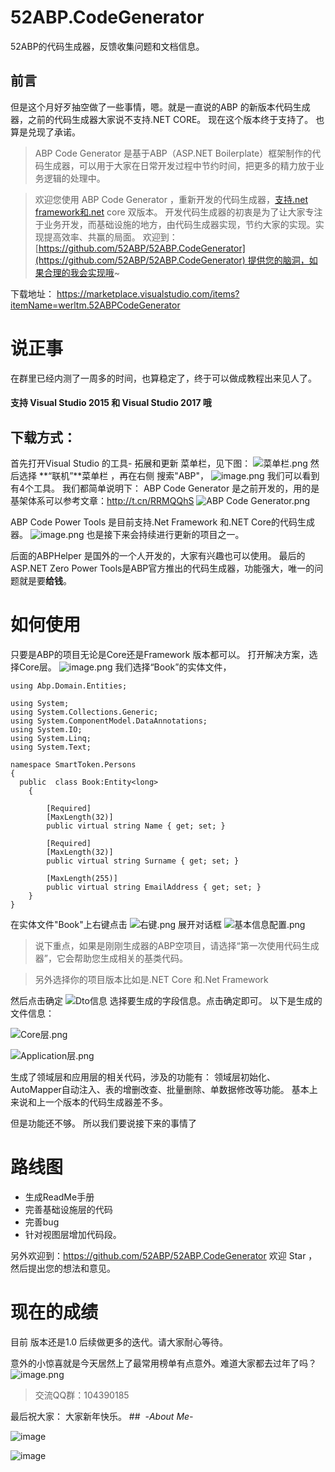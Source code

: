 # 52ABP.CodeGenerator
52ABP的代码生成器，反馈收集问题和文档信息。
## 前言

但是这个月好歹抽空做了一些事情，嗯。就是一直说的ABP 的新版本代码生成器，之前的代码生成器大家说不支持.NET CORE。
现在这个版本终于支持了。
也算是兑现了承诺。
> ABP Code Generator 是基于ABP（ASP.NET Boilerplate）框架制作的代码生成器，可以用于大家在日常开发过程中节约时间，把更多的精力放于业务逻辑的处理中。 

> 欢迎您使用 ABP Code Generator ，重新开发的代码生成器，[支持.net framework和.net](http://xn--framework-yw9o.net/) core 双版本。
开发代码生成器的初衷是为了让大家专注于业务开发，而基础设施的地方，由代码生成器实现，节约大家的实现。实现提高效率、共赢的局面。 欢迎到：[https://github.com/52ABP/52ABP.CodeGenerator](https://github.com/52ABP/52ABP.CodeGenerator) 提供您的脑洞，如果合理的我会实现哦~

下载地址： https://marketplace.visualstudio.com/items?itemName=werltm.52ABPCodeGenerator

# 说正事

在群里已经内测了一周多的时间，也算稳定了，终于可以做成教程出来见人了。
#### 支持 Visual Studio 2015 和 Visual Studio 2017 哦
## 下载方式：
首先打开Visual Studio 的工具- 拓展和更新 菜单栏，见下图：
![菜单栏.png](http://upload-images.jianshu.io/upload_images/1979022-9e9af10a566e0b3c.png?imageMogr2/auto-orient/strip%7CimageView2/2/w/1240)
然后选择 **“联机”**菜单栏 ，再在右侧 搜索"ABP"，
![image.png](http://upload-images.jianshu.io/upload_images/1979022-53a6a30af23e4d6d.png?imageMogr2/auto-orient/strip%7CimageView2/2/w/1240)
我们可以看到有4个工具。
我们都简单说明下：
ABP Code Generator 是之前开发的，用的是基架体系可以参考文章：http://t.cn/RRMQQhS
![ABP Code Generator.png](http://upload-images.jianshu.io/upload_images/1979022-eedee2ec9463687d.png?imageMogr2/auto-orient/strip%7CimageView2/2/w/1240)

ABP Code Power Tools 是目前支持.Net Framework 和.NET Core的代码生成器。
![image.png](http://upload-images.jianshu.io/upload_images/1979022-39b2a8f1c1ffb1b7.png?imageMogr2/auto-orient/strip%7CimageView2/2/w/1240)
也是接下来会持续进行更新的项目之一。

后面的ABPHelper 是国外的一个人开发的，大家有兴趣也可以使用。
最后的ASP.NET Zero Power Tools是ABP官方推出的代码生成器，功能强大，唯一的问题就是要**给钱**。

# 如何使用
只要是ABP的项目无论是Core还是Framework 版本都可以。
打开解决方案，选择Core层。
![image.png](http://upload-images.jianshu.io/upload_images/1979022-8d29b2684ea52597.png?imageMogr2/auto-orient/strip%7CimageView2/2/w/1240)
我们选择“Book”的实体文件，
```
using Abp.Domain.Entities;

using System;
using System.Collections.Generic;
using System.ComponentModel.DataAnnotations;
using System.IO;
using System.Linq;
using System.Text;

namespace SmartToken.Persons
{
  public  class Book:Entity<long>
    {
       
        [Required]
        [MaxLength(32)]
        public virtual string Name { get; set; }

        [Required]
        [MaxLength(32)]
        public virtual string Surname { get; set; }

        [MaxLength(255)]
        public virtual string EmailAddress { get; set; }
    }
}
```
在实体文件"Book"上右键点击
![右键.png](http://upload-images.jianshu.io/upload_images/1979022-2ff312fa3c86b67d.png?imageMogr2/auto-orient/strip%7CimageView2/2/w/1240)
展开对话框
![基本信息配置.png](http://upload-images.jianshu.io/upload_images/1979022-0bd77cd646bee086.png?imageMogr2/auto-orient/strip%7CimageView2/2/w/1240)

> 说下重点，如果是刚刚生成器的ABP空项目，请选择“第一次使用代码生成器”，它会帮助您生成相关的基类代码。

>另外选择你的项目版本比如是.NET Core 和.Net Framework  

然后点击确定
![Dto信息](http://upload-images.jianshu.io/upload_images/1979022-8bec982f44295d23.png?imageMogr2/auto-orient/strip%7CimageView2/2/w/1240)
选择要生成的字段信息。点击确定即可。
以下是生成的文件信息：

![Core层.png](http://upload-images.jianshu.io/upload_images/1979022-b1907fd6b1079d37.png?imageMogr2/auto-orient/strip%7CimageView2/2/w/1240)

![Application层.png](http://upload-images.jianshu.io/upload_images/1979022-7d2821eec448df6d.png?imageMogr2/auto-orient/strip%7CimageView2/2/w/1240)

生成了领域层和应用层的相关代码，涉及的功能有：
领域层初始化、AutoMapper自动注入、表的增删改查、批量删除、单数据修改等功能。
基本上来说和上一个版本的代码生成器差不多。

但是功能还不够。
所以我们要说接下来的事情了

 

# 路线图
 - 生成ReadMe手册
- 完善基础设施层的代码
- 完善bug
- 针对视图层增加代码段。

另外欢迎到：https://github.com/52ABP/52ABP.CodeGenerator
欢迎 Star ，然后提出您的想法和意见。

# 现在的成绩
目前 版本还是1.0 后续做更多的迭代。请大家耐心等待。

意外的小惊喜就是今天居然上了最常用榜单有点意外。难道大家都去过年了吗？
![image.png](http://upload-images.jianshu.io/upload_images/1979022-a22cd2db19e701e4.png?imageMogr2/auto-orient/strip%7CimageView2/2/w/1240)

> 交流QQ群：104390185



最后祝大家：
大家新年快乐。
##  -*About Me-*

![image](http://upload-images.jianshu.io/upload_images/1979022-9e2bbb5c0bca57f2?imageMogr2/auto-orient/strip%7CimageView2/2/w/1240)




![image](http://upload-images.jianshu.io/upload_images/1979022-bd2643389761d9ef?imageMogr2/auto-orient/strip%7CimageView2/2/w/1240)



